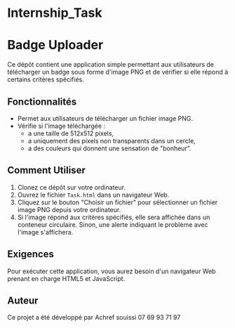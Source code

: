 # Internship_Task

# Badge Uploader

Ce dépôt contient une application simple permettant aux utilisateurs de télécharger un badge sous forme d'image PNG et de vérifier si elle répond à certains critères spécifiés.

## Fonctionnalités

- Permet aux utilisateurs de télécharger un fichier image PNG.
- Vérifie si l'image téléchargée :
  - a une taille de 512x512 pixels,
  - a uniquement des pixels non transparents dans un cercle,
  - a des couleurs qui donnent une sensation de "bonheur".

## Comment Utiliser

1. Clonez ce dépôt sur votre ordinateur.
2. Ouvrez le fichier `Task.html` dans un navigateur Web.
3. Cliquez sur le bouton "Choisir un fichier" pour sélectionner un fichier image PNG depuis votre ordinateur.
4. Si l'image répond aux critères spécifiés, elle sera affichée dans un conteneur circulaire. Sinon, une alerte indiquant le problème avec l'image s'affichera.

## Exigences

Pour exécuter cette application, vous aurez besoin d'un navigateur Web prenant en charge HTML5 et JavaScript.

## Auteur

Ce projet a été développé par Achref souissi
07 69 93 71 97
